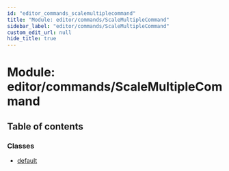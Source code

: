```yaml
---
id: "editor_commands_scalemultiplecommand"
title: "Module: editor/commands/ScaleMultipleCommand"
sidebar_label: "editor/commands/ScaleMultipleCommand"
custom_edit_url: null
hide_title: true
---
```


# Module: editor/commands/ScaleMultipleCommand

## Table of contents

### Classes

- [default](../classes/editor_commands_scalemultiplecommand.default.md)
